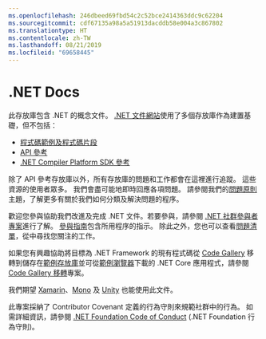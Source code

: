 ```yaml
---
ms.openlocfilehash: 246dbeed69fbd54c2c52bce2414363ddc9c62204
ms.sourcegitcommit: cdf67135a98a5a51913dacddb58e004a3c867802
ms.translationtype: HT
ms.contentlocale: zh-TW
ms.lasthandoff: 08/21/2019
ms.locfileid: "69658445"
---
```

# <a name="net-docs"></a>.NET Docs

此存放庫包含 .NET 的概念文件。 [.NET 文件網站](https://docs.microsoft.com/dotnet)使用了多個存放庫作為建置基礎，但不包括：

- [程式碼範例及程式碼片段](https://github.com/dotnet/samples)
- [API 參考](https://github.com/dotnet/dotnet-api-docs)
- [.NET Compiler Platform SDK 參考](https://github.com/dotnet/roslyn-api-docs)

除了 API 參考存放庫以外，所有存放庫的問題和工作都會在這裡進行追蹤。 這些資源的使用者眾多。 我們會盡可能地即時回應各項問題。 請參閱我們的[問題原則](issues-policy.md)主題，了解更多有關於我們如何分類及解決問題的程序。

歡迎您參與協助我們改進及完成 .NET 文件。若要參與，請參閱 [.NET 社群參與者專案](https://github.com/dotnet/docs/projects/35)進行了解。 [參與指南](CONTRIBUTING.md)包含所用程序的指示。 除此之外，您也可以查看[問題清單](https://github.com/dotnet/docs/issues)，從中尋找您關注的工作。 

如果您有興趣協助將目標為 .NET Framework 的現有程式碼從 [Code Gallery](https://code.msdn.microsoft.com) 移轉到儲存在[範例存放庫](https://github.com/dotnet/samples)並可從[範例瀏覽器](https://docs.microsoft.com/samples/browse)下載的 .NET Core 應用程式，請參閱 [Code Gallery 移轉](https://github.com/dotnet/docs/projects/88)專案。 

我們期望 [Xamarin](https://docs.microsoft.com/xamarin)、[Mono](http://docs.go-mono.com/?link=root%3a%2fclasslib) 及 [Unity](https://docs.unity3d.com/Manual/index.html) 也能使用此文件。

此專案採納了 Contributor Covenant 定義的行為守則來規範社群中的行為。
如需詳細資訊，請參閱 [.NET Foundation Code of Conduct](https://dotnetfoundation.org/code-of-conduct) (.NET Foundation 行為守則)。
